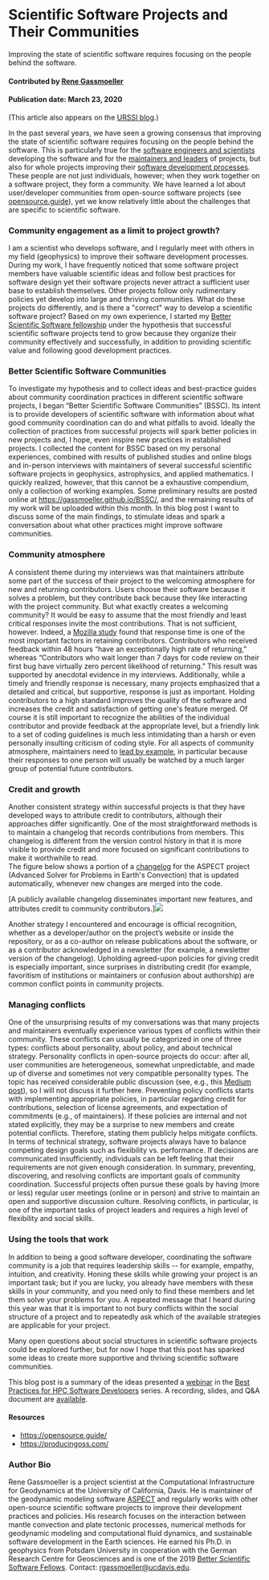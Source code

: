# Scientific Software Projects and Their Communities

Improving the state of scientific software requires focusing on the people behind the software.

#### Contributed by [Rene Gassmoeller](https://github.com/gassmoeller "Rene Gassmoeller GitHub Profile")

#### Publication date: March 23, 2020

(This article also appears on the [URSSI blog](http://urssi.us/blog/).)

In the past several years, we have seen a growing consensus that improving the state of
scientific software requires focusing on the people behind the software. This
is particularly true for the [software engineers and
scientists](https://bssw.io/blog_posts/us-research-software-engineer-us-rse-association)
developing the software and for the [maintainers and leaders](https://bssw.io/blog_posts/leading-a-scientific-software-project-it-s-all-personal)
of projects, but also for whole projects improving their [software development
processes](https://bssw.io/blog_posts/productivity-and-sustainability-improvement-planning-psip).
These people are not just individuals, however; when they work together on a
software project, they form a community. We have learned a lot about
user/developer communities from open-source software projects (see
[opensource.guide](https://opensource.guide/building-community/)), yet we know
relatively little about the challenges that are specific to scientific
software.

### Community engagement as a limit to project growth?

I am a scientist who develops software, and I regularly meet with others in my field (geophysics) to improve their software development
processes. During my work, I have frequently noticed that some software project members have
valuable scientific ideas and follow best practices for software design yet
their software projects
never attract a sufficient user base to establish themselves. 
Other projects
follow only rudimentary policies yet develop into large and thriving
communities. What do these projects do differently, and is there a "correct"
way to develop a scientific software project? Based on my own experience, I
started my [Better Scientific Software fellowship](https://bssw.io/fellowship) under the hypothesis that
successful scientific software projects tend to grow because they organize
their community effectively and successfully, in addition to providing
scientific value and following good development practices.

### Better Scientific Software Communities

To investigate my hypothesis and to collect ideas and best-practice
guides about community coordination practices in different scientific software
projects, I began “Better Scientific Software Communities” (BSSC). Its intent is
to provide developers of scientific software with information about what good
community coordination can do and what pitfalls to avoid. Ideally the
collection of practices from successful projects will spark better policies in
new projects and, I hope, even inspire new practices in established projects.
I collected the content for BSSC based on my personal experiences, combined
with results of published studies and online blogs and in-person interviews
with maintainers of several successful scientific software projects in
geophysics, astrophysics, and applied mathematics. I quickly realized, however, that
this cannot be a exhaustive compendium, only a collection of working examples.
Some preliminary results are posted online at
https://gassmoeller.github.io/BSSC/, and the remaining results of my work will
be uploaded within this month.
In this blog post I want to discuss some of the main findings, to stimulate ideas and spark a conversation about what other practices might improve software communities.

### Community atmosphere

A consistent theme during my interviews was that maintainers attribute some
part of the success of their project to the welcoming atmosphere for new and
returning contributors. Users choose their software because it solves a problem,
but they contribute back because they like interacting with the project community. But
what exactly creates a welcoming community? It would be easy to assume that the
most friendly and least critical responses invite the most contributions.
That is not sufficient, however. Indeed, a [Mozilla
study](https://docs.google.com/presentation/d/1hsJLv1ieSqtXBzd5YZusY-mB8e1VJzaeOmh8Q4VeMio/edit#slide=id.g43d857af8_0177)
found that response time is one of the most important factors in retaining
contributors. Contributors who received feedback within 48 hours “have an
exceptionally high rate of returning,” whereas “Contributors who wait longer than
7 days for code review on their first bug have virtually zero percent
likelihood of returning.” This result was supported by anecdotal evidence in my
interviews. Additionally, while a timely and friendly response is necessary,
many projects emphasized that a detailed and critical, but supportive, response
is just as important. Holding contributors to a high standard improves the
quality of the software and increases the credit and satisfaction of getting
one's feature merged. Of course it is still important to recognize the abilities
of the individual contributor and provide feedback at the appropriate level,
but a friendly link to a set of coding guidelines is much less intimidating
than a harsh or even personally insulting criticism of coding style. For all
aspects of community atmosphere, maintainers need to [lead by
example](https://bssw.io/blog_posts/leading-a-scientific-software-project-it-s-all-personal),
in particular because their responses to one person will usually be watched by
a much larger group of potential future contributors.

### Credit and growth

Another consistent strategy within successful projects is that they have
developed ways to attribute credit to contributors, although their approaches
differ significantly. One of the most straightforward methods is to maintain a
changelog that records contributions from members. This changelog is different
from the version control history in that it is more visible to provide credit
and more focused on significant contributions to make it worthwhile to read.  
The figure below shows
a portion of a [changelog](https://aspect.geodynamics.org/doc/doxygen/changes_current.html) for
the ASPECT project (Advanced Solver for Problems in Earth's Convection) that is
updated automatically, whenever new changes are merged into the code.

[A publicly available changelog disseminates important new features, and attributes credit to community contributors.]<img src='https://github.com/betterscientificsoftware/images/raw/master/gassmoeller-blog-changelog.png' class='page lightbox' />

Another strategy I encountered and encourage is official recognition, whether as a
developer/author on the project’s website or inside the repository, or as a
co-author on release publications about the software, or as a contributor acknowledged in a newsletter
(for example, a newsletter version
of the changelog). Upholding agreed-upon policies for giving credit is
especially important, since surprises in distributing credit (for example,
favoritism of institutions or maintainers or confusion about authorship) are
common conflict points in community projects.

### Managing conflicts

One of the unsurprising results of my conversations was that many projects and
maintainers eventually experience various types of conflicts within their
community. These conflicts can usually be categorized in one of three types:
conflicts about personality, about policy, and about technical
strategy. Personality conflicts in open-source projects do occur: after all, user communities are
heterogeneous, somewhat unpredictable, and made up of diverse and sometimes not
very compatible personality types. The topic 
has received considerable public discussion
(see, e.g., this [Medium
post](https://medium.com/@d4nyll/the-open-source-community-have-no-place-for-disrespect-70c85d473332)),
so I will not  discuss it further here. Preventing policy conflicts starts
with implementing appropriate policies, in particular regarding credit for
contributions, selection of license agreements, and expectation of commitments
(e.g., of maintainers). If these policies are internal and not stated explicitly,
they may be a surprise to new members and create potential conflicts. Therefore,
stating them publicly helps mitigate conflicts.  In terms of technical
strategy, software projects always have to balance competing design goals such
as flexibility vs. performance.  If decisions are communicated insufficiently,
 individuals can be left feeling that their requirements are not given enough
consideration.  In summary, preventing, discovering, and resolving conflicts are
important goals of community coordination.  Successful
projects often pursue these goals by having (more or less) regular user meetings (online
or in person) and strive to maintain an open and supportive discussion culture.
Resolving conflicts, in particular, is one of the important tasks
of project leaders and requires a high level of flexibility and social skills.

### Using the tools that work

In addition to being a good software developer, coordinating the software community is a job that requires leadership skills -- for example, empathy, intuition, and
creativity. Honing these skills while growing your project is an important
task; but if you are lucky, you already have members with these skills in your
community, and you need only to find these members and let them solve your
problems for you. A repeated message that I heard during this year was that it is important
 to not bury conflicts within the social structure of a
project and to repeatedly ask which of the available strategies are applicable
for your project.

Many open questions about social structures in scientific software
projects could be explored further, but for now I hope that this post has
sparked some ideas to create more supportive and thriving scientific software communities.

This blog post is a summary of the ideas presented a [webinar](https://bssw.io/events/webinar-discovering-and-addressing-social-challenges-in-the-evolution-of-scientific-software-projects) in the [Best Practices for
HPC Software
Developers](https://bssw.io/items/best-practices-for-hpc-software-developers-webinar-series)
series. A recording, slides, and Q&A document are [available](https://ideas-productivity.org/events/hpc-best-practices-webinars/#webinar033).

#### Resources
- https://opensource.guide/
- https://producingoss.com/

### Author Bio

Rene Gassmoeller is a project scientist at the Computational Infrastructure for
Geodynamics at the University of California, Davis. He is maintainer of the
geodynamic modeling software [ASPECT](https://aspect.geodynamics.org) and
regularly works with other open-source scientific software projects to improve
their development practices and policies. His research focuses on the
interaction between mantle convection and plate tectonic processes, numerical
methods for geodynamic modeling and computational fluid dynamics, and
sustainable software development in the Earth sciences. He earned his Ph.D. in
geophysics from Potsdam University in cooperation with the German Research
Centre for Geosciences and is one of the 2019 [Better Scientific Software
Fellows](https://bssw.io/fellowship). Contact:
rgassmoeller@ucdavis.edu.

<!---
Publish: yes
RSS update: 2020-03-23
Categories: Collaboration
Topics: Software Engineering, Projects and Organizations
Tags: bssw-blog-article
Level: 2
Prerequisites: default
Aggregate: none
--->
